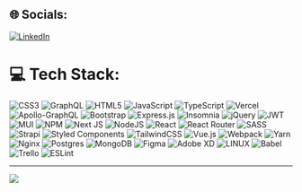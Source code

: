 

## 🌐 Socials:
[![LinkedIn](https://img.shields.io/badge/LinkedIn-%230077B5.svg?logo=linkedin&logoColor=white)](https://linkedin.com/in/davoodrafiee)

# 💻 Tech Stack:
![CSS3](https://img.shields.io/badge/css3-%231572B6.svg?style=plastic&logo=css3&logoColor=white) ![GraphQL](https://img.shields.io/badge/-GraphQL-E10098?style=plastic&logo=graphql&logoColor=white) ![HTML5](https://img.shields.io/badge/html5-%23E34F26.svg?style=plastic&logo=html5&logoColor=white) ![JavaScript](https://img.shields.io/badge/javascript-%23323330.svg?style=plastic&logo=javascript&logoColor=%23F7DF1E) ![TypeScript](https://img.shields.io/badge/typescript-%23007ACC.svg?style=plastic&logo=typescript&logoColor=white) ![Vercel](https://img.shields.io/badge/vercel-%23000000.svg?style=plastic&logo=vercel&logoColor=white) ![Apollo-GraphQL](https://img.shields.io/badge/-ApolloGraphQL-311C87?style=plastic&logo=apollo-graphql) ![Bootstrap](https://img.shields.io/badge/bootstrap-%23563D7C.svg?style=plastic&logo=bootstrap&logoColor=white) ![Express.js](https://img.shields.io/badge/express.js-%23404d59.svg?style=plastic&logo=express&logoColor=%2361DAFB) ![Insomnia](https://img.shields.io/badge/Insomnia-black?style=plastic&logo=insomnia&logoColor=5849BE) ![jQuery](https://img.shields.io/badge/jquery-%230769AD.svg?style=plastic&logo=jquery&logoColor=white) ![JWT](https://img.shields.io/badge/JWT-black?style=plastic&logo=JSON%20web%20tokens) ![MUI](https://img.shields.io/badge/MUI-%230081CB.svg?style=plastic&logo=material-ui&logoColor=white) ![NPM](https://img.shields.io/badge/NPM-%23000000.svg?style=plastic&logo=npm&logoColor=white) ![Next JS](https://img.shields.io/badge/Next-black?style=plastic&logo=next.js&logoColor=white) ![NodeJS](https://img.shields.io/badge/node.js-6DA55F?style=plastic&logo=node.js&logoColor=white) ![React](https://img.shields.io/badge/react-%2320232a.svg?style=plastic&logo=react&logoColor=%2361DAFB) ![React Router](https://img.shields.io/badge/React_Router-CA4245?style=plastic&logo=react-router&logoColor=white) ![SASS](https://img.shields.io/badge/SASS-hotpink.svg?style=plastic&logo=SASS&logoColor=white) ![Strapi](https://img.shields.io/badge/strapi-%232E7EEA.svg?style=plastic&logo=strapi&logoColor=white) ![Styled Components](https://img.shields.io/badge/styled--components-DB7093?style=plastic&logo=styled-components&logoColor=white) ![TailwindCSS](https://img.shields.io/badge/tailwindcss-%2338B2AC.svg?style=plastic&logo=tailwind-css&logoColor=white) ![Vue.js](https://img.shields.io/badge/vuejs-%2335495e.svg?style=plastic&logo=vuedotjs&logoColor=%234FC08D) ![Webpack](https://img.shields.io/badge/webpack-%238DD6F9.svg?style=plastic&logo=webpack&logoColor=black) ![Yarn](https://img.shields.io/badge/yarn-%232C8EBB.svg?style=plastic&logo=yarn&logoColor=white) ![Nginx](https://img.shields.io/badge/nginx-%23009639.svg?style=plastic&logo=nginx&logoColor=white) ![Postgres](https://img.shields.io/badge/postgres-%23316192.svg?style=plastic&logo=postgresql&logoColor=white) ![MongoDB](https://img.shields.io/badge/MongoDB-%234ea94b.svg?style=plastic&logo=mongodb&logoColor=white) 	![Figma](https://img.shields.io/badge/figma-%23F24E1E.svg?style=plastic&logo=figma&logoColor=white) ![Adobe XD](https://img.shields.io/badge/Adobe%20XD-470137?style=plastic&logo=Adobe%20XD&logoColor=#FF61F6) ![LINUX](https://img.shields.io/badge/Linux-FCC624?style=plastic&logo=linux&logoColor=black) ![Babel](https://img.shields.io/badge/Babel-F9DC3e?style=plastic&logo=babel&logoColor=black) ![Trello](https://img.shields.io/badge/Trello-%23026AA7.svg?style=plastic&logo=Trello&logoColor=white) ![ESLint](https://img.shields.io/badge/ESLint-4B3263?style=plastic&logo=eslint&logoColor=white)

---
[![](https://visitcount.itsvg.in/api?id=davoodfox&icon=0&color=5)](https://visitcount.itsvg.in)

<!-- Proudly created with GPRM ( https://gprm.itsvg.in ) -->
